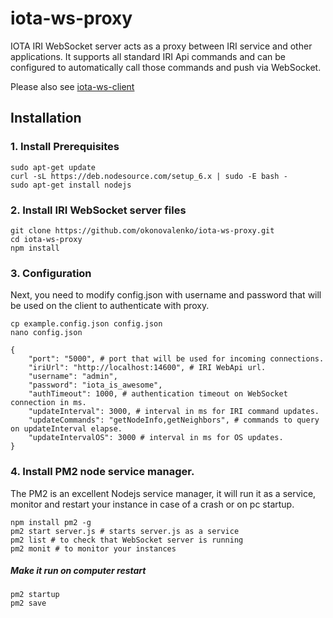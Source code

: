 # iota-ws-proxy
IOTA IRI WebSocket server acts as a proxy between IRI service and other applications. 
It supports all standard IRI Api commands and can be configured to automatically call those commands and push via WebSocket.

Please also see [iota-ws-client](https://github.com/okonovalenko/iota-ws-client)

## Installation

### 1. Install Prerequisites

```
sudo apt-get update
curl -sL https://deb.nodesource.com/setup_6.x | sudo -E bash -
sudo apt-get install nodejs
```

### 2. Install IRI WebSocket server files
```
git clone https://github.com/okonovalenko/iota-ws-proxy.git
cd iota-ws-proxy
npm install
```

### 3. Configuration
Next, you need to modify config.json with username and password that will be used on the client to authenticate with proxy.
```
cp example.config.json config.json
nano config.json 
```
```
{
    "port": "5000", # port that will be used for incoming connections.
    "iriUrl": "http://localhost:14600", # IRI WebApi url.
    "username": "admin",
    "password": "iota_is_awesome",
    "authTimeout": 1000, # authentication timeout on WebSocket connection in ms. 
    "updateInterval": 3000, # interval in ms for IRI command updates.
    "updateCommands": "getNodeInfo,getNeighbors", # commands to query on updateInterval elapse.
    "updateIntervalOS": 3000 # interval in ms for OS updates.
}
```

### 4. Install PM2 node service manager.
The PM2 is an excellent Nodejs service manager, it will run it as a service, monitor and restart your instance in case of a crash or on pc startup.   

```
npm install pm2 -g
pm2 start server.js # starts server.js as a service
pm2 list # to check that WebSocket server is running
pm2 monit # to monitor your instances
```

##### Make it run on computer restart
```
pm2 startup
pm2 save
```